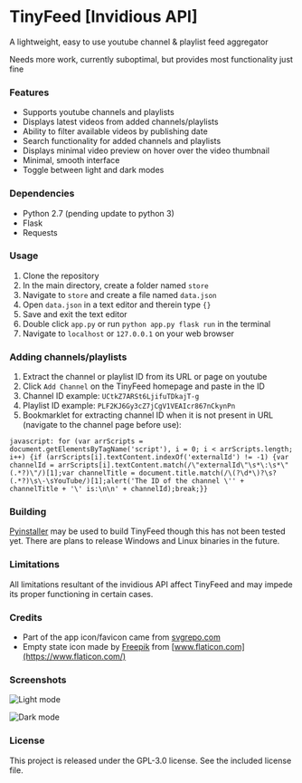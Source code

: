 # TinyFeed [Invidious API]
A lightweight, easy to use youtube channel & playlist feed aggregator

Needs more work, currently suboptimal, but provides most functionality just fine

### Features
- Supports youtube channels and playlists
- Displays latest videos from added channels/playlists
- Ability to filter available videos by publishing date
- Search functionality for added channels and playlists
- Displays minimal video preview on hover over the video thumbnail
- Minimal, smooth interface
- Toggle between light and dark modes

### Dependencies
- Python 2.7 (pending update to python 3)
- Flask
- Requests

### Usage
1. Clone the repository
2. In the main directory, create a folder named `store`
3. Navigate to `store` and create a file named `data.json`
4. Open `data.json` in a text editor and therein type `{}`
5. Save and exit the text editor
6. Double click `app.py` or run `python app.py flask run` in the terminal
7. Navigate to `localhost` or `127.0.0.1` on your web browser

### Adding channels/playlists
1. Extract the channel or playlist ID from its URL or page on youtube
2. Click `Add Channel` on the TinyFeed homepage and paste in the ID
3. Channel ID example: `UCtkZ7ARSt6LjifuTDkajT-g`
4. Playlist ID example: `PLF2KJ6Gy3cZ7jCgV1VEAIcr867nCkynPn`
5. Bookmarklet for extracting channel ID when it is not present in URL (navigate to the channel page before use):
```
javascript: for (var arrScripts = document.getElementsByTagName('script'), i = 0; i < arrScripts.length; i++) {if (arrScripts[i].textContent.indexOf('externalId') != -1) {var channelId = arrScripts[i].textContent.match(/\"externalId\"\s*\:\s*\"(.*?)\"/)[1];var channelTitle = document.title.match(/\(?\d*\)?\s?(.*?)\s\-\sYouTube/)[1];alert('The ID of the channel \'' + channelTitle + '\' is:\n\n' + channelId);break;}}
```

### Building
[Pyinstaller](https://www.pyinstaller.org/) may be used to build TinyFeed though this has not been tested yet. There are plans to release Windows and Linux binaries in the future.

### Limitations
All limitations resultant of the invidious API affect TinyFeed and may impede its proper functioning in certain cases.

### Credits
- Part of the app icon/favicon came from [svgrepo.com](https://www.svgrepo.com)
- Empty state icon made by [Freepik](https://www.freepik.com) from [www.flaticon.com](https://www.flaticon.com/)

### Screenshots
![Light mode](https://i.imgur.com/yaPmHrC.png)

![Dark mode](https://i.imgur.com/9yQm785.png)

### License
This project is released under the GPL-3.0 license. See the included license file.